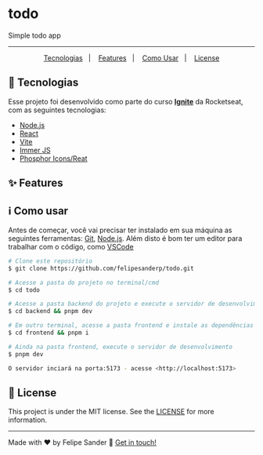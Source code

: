 # todo

Simple todo app

---

<p align="center">
  <a href="#rocket-tecnologias">Tecnologias</a>&nbsp;&nbsp;&nbsp;|&nbsp;&nbsp;&nbsp;
  <a href="#sparkles-features">Features</a>&nbsp;&nbsp;&nbsp;|&nbsp;&nbsp;&nbsp;
  <a href="#information_source-como-usar">Como Usar</a>&nbsp;&nbsp;&nbsp;|&nbsp;&nbsp;&nbsp;
  <a href="#memo-license">License</a>
</p>

## :rocket: Tecnologias

Esse projeto foi desenvolvido como parte do curso [**Ignite**](https://www.rocketseat.com.br/ignite) da Rocketseat, com as seguintes tecnologias:

- [Node.js](https://nodejs.org/en)
- [React](https://pt-br.legacy.reactjs.org/)
- [Vite](https://vitejs.dev/)
- [Immer JS](https://github.com/immerjs/immer)
- [Phosphor Icons/Reat](https://phosphoricons.com/)

## :sparkles: Features


## :information_source: Como usar

Antes de começar, você vai precisar ter instalado em sua máquina as seguintes ferramentas: [Git](https://git-scm.com), [Node.js](https://nodejs.org/en/). 
Além disto é bom ter um editor para trabalhar com o código, como [VSCode](https://code.visualstudio.com/)

```bash
# Clone este repositório
$ git clone https://github.com/felipesanderp/todo.git

# Acesse a pasta do projeto no terminal/cmd
$ cd todo

# Acesse a pasta backend do projeto e execute o servidor de desenvolvimento
$ cd backend && pnpm dev

# Em outro terminal, acesse a pasta frontend e instale as dependências
$ cd frontend && pnpm i

# Ainda na pasta frontend, execute o servidor de desenvolvimento
$ pnpm dev

O servidor inciará na porta:5173 - acesse <http://localhost:5173> 
```

## :memo: License
This project is under the MIT license. See the [LICENSE](https://github.com/felipesanderp/todo/blob/main/LICENSE) for more information.

---

Made with ♥ by Felipe Sander :wave: [Get in touch!](https://www.linkedin.com/in/felipesander)
